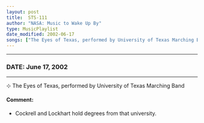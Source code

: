 ```yaml
---
layout: post
title:  STS-111
author: "NASA: Music to Wake Up By"
type: MusicPlaylist
date_modified: 2002-06-17
songs: ["The Eyes of Texas, performed by University of Texas Marching Band"]
---
```


----
### DATE: June 17, 2002
----
⊹ The Eyes of Texas, performed by University of Texas Marching Band

#### Comment:
* Cockrell and Lockhart hold degrees from that university.



<br/>
<center>
	<a target="_blank"
	   href="https://twitter.com/intent/tweet?hashtags=Space,NASA,Playlist,NASAWakeupCalls,SpaceProgram&text={{ page.author}}, '{{ page.songs.first }}' {{ page.title }}, {{ page.date | date: '%B %d, %Y' }}. {{ site.url }}{{ page.url }}&via=nasawakeupcalls"><i class="fab fa-twitter" alt="Tweet this page" style="font-size: 1.3em;"></i></a>
	&nbsp; 	<i class="fas fa-user-astronaut" style="font-size: 1.5em;"></i> &nbsp;
    <a type="amzn" search="'The Eyes of Texas, performed by University of Texas Marching Band'" category="popular music">
    <i class="fab fa-amazon" style="font-size: 1.3em;"></i></a>
</center>
